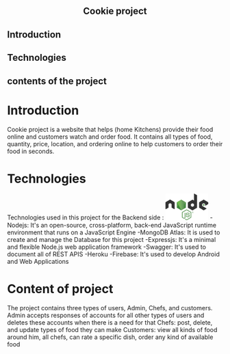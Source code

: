   ## <p align="center">Cookie project</p> 
## Introduction
## Technologies
## contents of the project


# Introduction
 Cookie project is a website that helps (home Kitchens) provide their food online and customers watch and order food. It contains all types of food, quantity, price, location, and ordering online to help customers to order their food in seconds.
  
  
  # Technologies
   Technologies used in this project  for the Backend side :
   <img width="100" src="https://github.com/RCDD-202203-TUR-BEW/backend-capstone-cookie/blob/readme_Branch/Image/1200px-Node.js_logo.svg.png">
   -Nodejs: It's an open-source, cross-platform, back-end JavaScript runtime environment that runs on a JavaScript Engine
   -MongoDB Atlas: It is used to create and manage the Database for this project
   -Expressjs: It's a minimal and flexible Node.js web application framework
   -Swagger: It's used to document all of REST APIS
   -Heroku 
   -Firebase: It's used to develop Android and Web Applications 


# Content of project
   The project contains three types of users, Admin, Chefs, and customers.
    Admin accepts responses of accounts for all other types of users and deletes these accounts when there is a need for that
    Chefs: post, delete, and update types of food they can make
    Customers: view all kinds of food around him, all chefs, can rate a specific dish, order any kind of available food  
